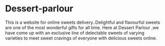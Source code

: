 # Dessert-parlour
This is a website for online sweets delivery..Delightful and flavourful sweets are one of the most wonderful gifts for all time. Here at Dessert Parlour ,we have come up with an exclusive line of delectable sweets of varying varieties to meet sweet cravings of everyone with delicious sweets online.
